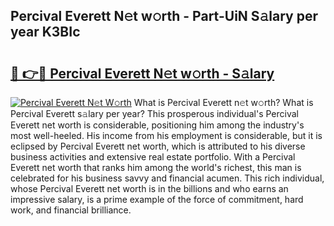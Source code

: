 ## Percival Everett N𝚎t w𝚘rth - Part-UiN S𝚊lary per year K3BIc

# <h2><a href="http://gc31xb.nevu.top/?p=Percival+Everett">🔗 👉🔴 Percival Everett N𝚎t w𝚘rth - S𝚊lary</a></h2>

[![Percival Everett N𝚎t W𝚘rth](https://i.imgur.com/Oavwk0R.jpeg)](http://gc31xb.nevu.top/?p=Percival+Everett)
What is Percival Everett n𝚎t w𝚘rth? What is Percival Everett s𝚊lary per year?
This prosperous individual's Percival Everett net worth is considerable, positioning him among the industry's most well-heeled. His income from his employment is considerable, but it is eclipsed by Percival Everett net worth, which is attributed to his diverse business activities and extensive real estate portfolio. With a Percival Everett net worth that ranks him among the world's richest, this man is celebrated for his business savvy and financial acumen. This rich individual, whose Percival Everett net worth is in the billions and who earns an impressive salary, is a prime example of the force of commitment, hard work, and financial brilliance.
